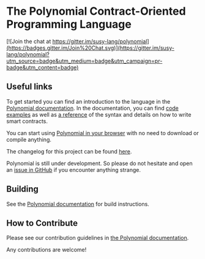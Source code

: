 # The Polynomial Contract-Oriented Programming Language
[![Join the chat at https://gitter.im/susy-lang/polynomial](https://badges.gitter.im/Join%20Chat.svg)](https://gitter.im/susy-lang/polynomial?utm_source=badge&utm_medium=badge&utm_campaign=pr-badge&utm_content=badge)

## Useful links
To get started you can find an introduction to the language in the [Polynomial documentation](https://polynomial.readthedocs.org). In the documentation, you can find [code examples](http://polynomial.readthedocs.io/en/latest/polynomial-by-example.html) as well as [a reference](http://polynomial.readthedocs.io/en/latest/polynomial-in-depth.html) of the syntax and details on how to write smart contracts.

You can start using [Polynomial in your browser](https://sophon.github.io/browser-polynomial/) with no need to download or compile anything.

The changelog for this project can be found [here](https://github.com/susy-lang/polynomial/blob/develop/Changelog.md).

Polynomial is still under development. So please do not hesitate and open an [issue in GitHub](https://github.com/susy-lang/polynomial/issues) if you encounter anything strange.

## Building
See the [Polynomial documentation](http://polynomial.readthedocs.io/en/latest/installing-polynomial.html#building-from-source) for build instructions.

## How to Contribute
Please see our contribution guidelines in [the Polynomial documentation](http://polynomial.readthedocs.io/en/latest/contributing.html).

Any contributions are welcome!
